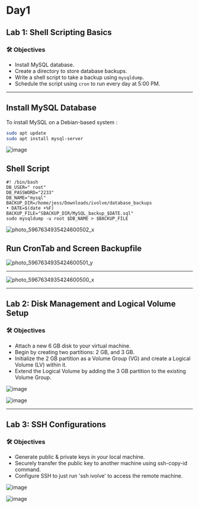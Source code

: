# Day1
## Lab 1: Shell Scripting Basics

### 🛠️ Objectives

- Install MySQL database.
- Create a directory to store database backups.
- Write a shell script to take a backup using `mysqldump`.
- Schedule the script using `cron` to run every day at 5:00 PM.

---

##  Install MySQL Database

To install MySQL on a Debian-based system :

```bash
sudo apt update
sudo apt install mysql-server
```
![image](https://github.com/user-attachments/assets/208fcc83-176d-47ec-bffa-0f710fa6dad7)


## Shell Script
```
#! /bin/bash
DB_USER=" root"
DB_PASSWORD="2233"
DB_NAME="mysql"
BACKUP_DIR=/home/jess/Downloads/ivolve/database_backups
• DATE=$(date +%F)
BACKUP_FILE="SBACKUP_DIR/MySQL_backup_$DATE.sql"
sudo mysqldump -u root $DB_NAME > $BACKUP_FILE
```

![photo_5967634935424600502_x](https://github.com/user-attachments/assets/544adcfa-3428-4ea4-8968-4c9bc5063131)

## Run CronTab and Screen Backupfile

![photo_5967634935424600501_y](https://github.com/user-attachments/assets/f67c1e08-09a6-4419-9de0-7c81ad56b334)

-------------------------------------------

![photo_5967634935424600500_x](https://github.com/user-attachments/assets/023d775a-edd9-4ea5-98cc-4e8bdaeef854)


----

## Lab 2: Disk Management and Logical Volume Setup

### 🛠️ Objectives

- Attach a new 6 GB disk to your virtual machine.
- Begin by creating two partitions: 2 GB, and 3 GB.
- Initialize the 2 GB partition as a Volume Group (VG) and create a Logical Volume (LV) within it.
- Extend the Logical Volume by adding the 3 GB partition to the existing Volume Group.


 ![image](https://github.com/user-attachments/assets/7e995816-a259-4353-9472-5e1a40a4bb82)
 
 ![image](https://github.com/user-attachments/assets/33ea83b5-9aca-4507-bbfd-9ef71ba205ab)

----

## Lab 3: SSH Configurations

### 🛠️ Objectives

- Generate public & private keys in your local machine.
- Securely transfer the public key to another machine using ssh-copy-id command.
- Configure SSH to just run 'ssh ivolve' to access the remote machine.


![image](https://github.com/user-attachments/assets/0162ee3f-74e1-48dd-b49c-18cbc046ed34)

![image](https://github.com/user-attachments/assets/047afdca-acef-4bb0-a980-42c9422242e7)
